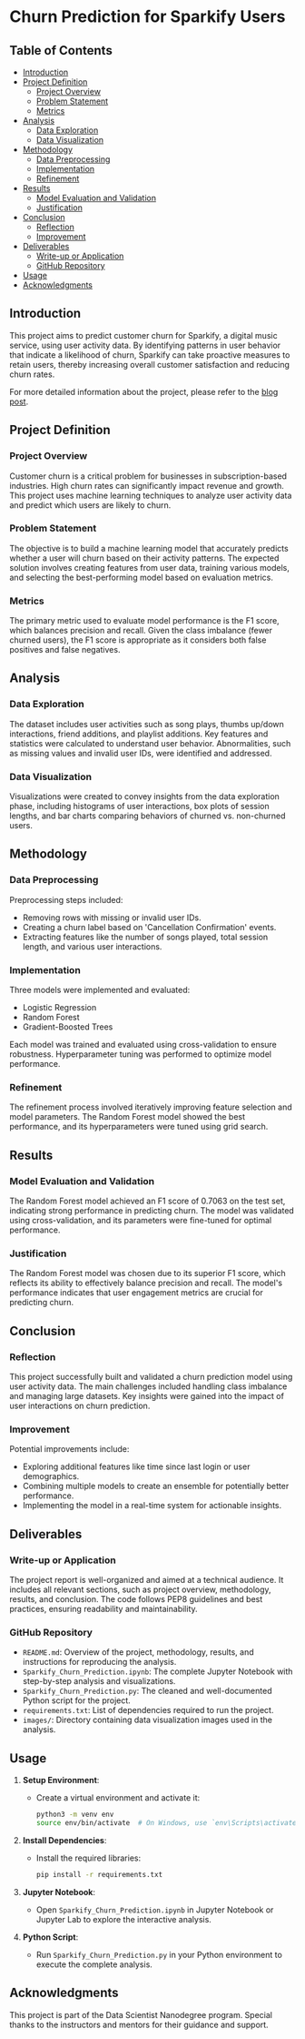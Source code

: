 # Churn Prediction for Sparkify Users

## Table of Contents
- [Introduction](#introduction)
- [Project Definition](#project-definition)
  - [Project Overview](#project-overview)
  - [Problem Statement](#problem-statement)
  - [Metrics](#metrics)
- [Analysis](#analysis)
  - [Data Exploration](#data-exploration)
  - [Data Visualization](#data-visualization)
- [Methodology](#methodology)
  - [Data Preprocessing](#data-preprocessing)
  - [Implementation](#implementation)
  - [Refinement](#refinement)
- [Results](#results)
  - [Model Evaluation and Validation](#model-evaluation-and-validation)
  - [Justification](#justification)
- [Conclusion](#conclusion)
  - [Reflection](#reflection)
  - [Improvement](#improvement)
- [Deliverables](#deliverables)
  - [Write-up or Application](#write-up-or-application)
  - [GitHub Repository](#github-repository)
- [Usage](#usage)
- [Acknowledgments](#acknowledgments)

## Introduction
This project aims to predict customer churn for Sparkify, a digital music service, using user activity data. By identifying patterns in user behavior that indicate a likelihood of churn, Sparkify can take proactive measures to retain users, thereby increasing overall customer satisfaction and reducing churn rates.

For more detailed information about the project, please refer to the [blog post](https://medium.com/@ntsikelelomyesi43/a7f7fd06bb30).

## Project Definition

### Project Overview
Customer churn is a critical problem for businesses in subscription-based industries. High churn rates can significantly impact revenue and growth. This project uses machine learning techniques to analyze user activity data and predict which users are likely to churn.

### Problem Statement
The objective is to build a machine learning model that accurately predicts whether a user will churn based on their activity patterns. The expected solution involves creating features from user data, training various models, and selecting the best-performing model based on evaluation metrics.

### Metrics
The primary metric used to evaluate model performance is the F1 score, which balances precision and recall. Given the class imbalance (fewer churned users), the F1 score is appropriate as it considers both false positives and false negatives.

## Analysis

### Data Exploration
The dataset includes user activities such as song plays, thumbs up/down interactions, friend additions, and playlist additions. Key features and statistics were calculated to understand user behavior. Abnormalities, such as missing values and invalid user IDs, were identified and addressed.

### Data Visualization
Visualizations were created to convey insights from the data exploration phase, including histograms of user interactions, box plots of session lengths, and bar charts comparing behaviors of churned vs. non-churned users.

## Methodology

### Data Preprocessing
Preprocessing steps included:
- Removing rows with missing or invalid user IDs.
- Creating a churn label based on 'Cancellation Confirmation' events.
- Extracting features like the number of songs played, total session length, and various user interactions.

### Implementation
Three models were implemented and evaluated:
- Logistic Regression
- Random Forest
- Gradient-Boosted Trees

Each model was trained and evaluated using cross-validation to ensure robustness. Hyperparameter tuning was performed to optimize model performance.

### Refinement
The refinement process involved iteratively improving feature selection and model parameters. The Random Forest model showed the best performance, and its hyperparameters were tuned using grid search.

## Results

### Model Evaluation and Validation
The Random Forest model achieved an F1 score of 0.7063 on the test set, indicating strong performance in predicting churn. The model was validated using cross-validation, and its parameters were fine-tuned for optimal performance.

### Justification
The Random Forest model was chosen due to its superior F1 score, which reflects its ability to effectively balance precision and recall. The model's performance indicates that user engagement metrics are crucial for predicting churn.

## Conclusion

### Reflection
This project successfully built and validated a churn prediction model using user activity data. The main challenges included handling class imbalance and managing large datasets. Key insights were gained into the impact of user interactions on churn prediction.

### Improvement
Potential improvements include:
- Exploring additional features like time since last login or user demographics.
- Combining multiple models to create an ensemble for potentially better performance.
- Implementing the model in a real-time system for actionable insights.

## Deliverables

### Write-up or Application
The project report is well-organized and aimed at a technical audience. It includes all relevant sections, such as project overview, methodology, results, and conclusion. The code follows PEP8 guidelines and best practices, ensuring readability and maintainability.

### GitHub Repository

- `README.md`: Overview of the project, methodology, results, and instructions for reproducing the analysis.
- `Sparkify_Churn_Prediction.ipynb`: The complete Jupyter Notebook with step-by-step analysis and visualizations.
- `Sparkify_Churn_Prediction.py`: The cleaned and well-documented Python script for the project.
- `requirements.txt`: List of dependencies required to run the project.
- `images/`: Directory containing data visualization images used in the analysis.

## Usage

1. **Setup Environment**:
   - Create a virtual environment and activate it:
     ```bash
     python3 -m venv env
     source env/bin/activate  # On Windows, use `env\Scripts\activate`
     ```

2. **Install Dependencies**:
   - Install the required libraries:
     ```bash
     pip install -r requirements.txt
     ```

3. **Jupyter Notebook**:
   - Open `Sparkify_Churn_Prediction.ipynb` in Jupyter Notebook or Jupyter Lab to explore the interactive analysis.

4. **Python Script**:
   - Run `Sparkify_Churn_Prediction.py` in your Python environment to execute the complete analysis.

## Acknowledgments
This project is part of the Data Scientist Nanodegree program. Special thanks to the instructors and mentors for their guidance and support.
